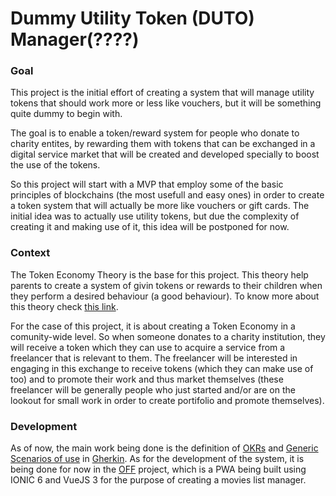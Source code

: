 # Dummy Utility Token (DUTO) Manager(????)

### Goal

This project is the initial effort of creating a system that will manage utility tokens that should work more or less like vouchers, but it will be something quite dummy to begin with.

The goal is to enable a token/reward system for people who donate to charity entites, by rewarding them with tokens that can be exchanged in a digital service market that will be created and developed specially to boost the use of the tokens.

So this project will start with a MVP that employ some of the basic principles of blockchains (the most usefull and easy ones) in order to create a token system that will actually be more like vouchers or gift cards. The initial idea was to actually use utility tokens, but due the complexity of creating it and making use of it, this idea will be postponed for now.

### Context

The Token Economy Theory is the base for this project. This theory help parents to create a system of givin tokens or rewards to their children when they perform a desired behaviour (a good behaviour). To know more about this theory check [this link](https://fcpg.ca/what-is-a-token-system-and-how-can-it-be-helpful-for-my-child-with-autism/#:~:text=A%20token%20system%20or%20token,Ayllon%20%26%20Azrin%2C%201968). 

For the case of this project, it is about creating a Token Economy in a comunity-wide level. So when someone donates to a charity institution, they will receive a token which they can use to acquire a service from a freelancer that is relevant to them. The freelancer will be interested in engaging in this exchange to receive tokens (which they can make use of too) and to promote their work and thus market themselves (these freelancer will be generally people who just started and/or are on the lookout for small work in order to create portifolio and promote themselves).

### Development
As of now, the main work being done is the definition of [OKRs](https://github.com/otavio99/onss-duto/blob/main/okrs.md) and [Generic Scenarios of use](https://github.com/otavio99/onss-duto/blob/main/okrs.md) in [Gherkin](https://cucumber.io/docs/guides/overview/#what-is-cucumber). As for the development of the system, it is being done for now in the [OFF](https://github.com/otavio99/off) project, which is a PWA being built using IONIC 6 and VueJS 3 for the purpose of creating a movies list manager.
